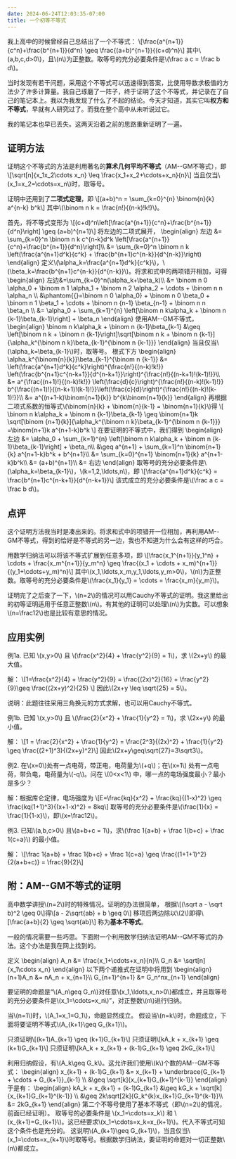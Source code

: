 ```yaml
---
date: 2024-06-24T12:03:35-07:00
title: 一个初等不等式
---
```


我上高中的时候曾经自己总结出了一个不等式：
\\[\frac{a^{n+1}}{c^n}+\frac{b^{n+1}}{d^n} \geq \frac{(a+b)^{n+1}}{(c+d)^n}\\]
其中\\(a,b,c,d>0\\)，且\\(n\\)为正整数。取等号的充分必要条件是\\(\frac a c = \frac b d\\)。

当时发现有若干问题，采用这个不等式可以迅速得到答案，比使用导数求极值的方法少了许多计算量。我自己琢磨了一阵子，终于证明了这个不等式，并记录在了自己的笔记本上。我以为我发现了什么了不起的结论。今天才知道，其实它叫**权方和不等式**，早就有人研究过了。而我在整个高中从未听说过它。

我的笔记本也早已丢失。这两天沿着之前的思路重新证明了一遍。

<!--more-->

## 证明方法

证明这个不等式的方法是利用著名的**算术几何平均不等式**（AM--GM不等式），即
\\[\sqrt[n]{x_1x_2\cdots x_n} \leq \frac{x_1+x_2+\cdots+x_n}{n}\\]
当且仅当\\(x_1=x_2=\cdots=x_n\\)时，取等号。

证明中还用到了**二项式定理**，即
\\[(a+b)^n = \sum_{k=0}^{n} \binom{n}{k} a^{n-k} b^k\\]
其中\\(\binom n k = \frac{n!}{(n-k)!k!}\\)。

首先，将不等式变形为
\\[(c+d)^n\left[\frac{a^{n+1}}{c^n}+\frac{b^{n+1}}{d^n}\right] \geq (a+b)^{n+1}\\]
将左边的二项式展开，
\begin{align}
左边 &= \sum_{k=0}^n \binom n k c^{n-k}d^k \left[\frac{a^{n+1}}{c^n}+\frac{b^{n+1}}{d^n}\right]\\\\
&= \sum_{k=0}^n \binom n k \left(\frac{a^{n+1}d^k}{c^k} + \frac{b^{n+1}c^{n-k}}{d^{n-k}}\right)
\end{align}
定义\\(\alpha_k=\frac{a^{n+1}d^k}{c^k}\\)，\\(\beta_k=\frac{b^{n+1}c^{n-k}}{d^{n-k}}\\)。将求和式中的两项错开相加，可得
\begin{align}
左边&=\sum_{k=0}^n(\alpha_k+\beta_k)\\\\
&= \binom n 0 \alpha_0 + \binom n 1 \alpha_1 + \binom n 2 \alpha_2 + \cdots + \binom n n \alpha_n \\\\
&\phantom{{}=\binom n 0 \alpha_0} + \binom n 0 \beta_0 + \binom n 1 \beta_1 + \cdots + \binom n {n-1} \beta_{n-1} + \binom n n \beta_n \\\\
&= \alpha_0 + \sum_{k=1}^{n} \left[\binom n k\alpha_k + \binom n {k-1}\beta_{k-1}\right] + \beta_n
\end{align}
使用AM--GM不等式，
\begin{align}
\binom n k\alpha_k + \binom n {k-1}\beta_{k-1}
&\geq \left[\binom n k + \binom n {k-1}\right]\sqrt[\binom n k + \binom n {k-1}]{\alpha_k^{\binom n k}\beta_{k-1}^{\binom n {k-1}}}
\end{align}
当且仅当\\(\alpha_k=\beta_{k-1}\\)时，取等号。
根式下方
\begin{align}
\alpha_k^{\binom{n}{k}}\beta_{k-1}^{\binom n {k-1}}
&= \left(\frac{a^{n+1}d^k}{c^k}\right)^{\frac{n!}{(n-k)!k!}}
   \left(\frac{b^{n+1}c^{n-k+1}}{d^{n-k+1}}\right)^{\frac{n!}{(n-k+1)!(k-1)!}}\\\\
&= a^{\frac{(n+1)!}{(n-k)!k!}} \left(\frac{d}{c}\right)^{\frac{n!}{(n-k)!(k-1)!}}
   b^{\frac{(n+1)!}{(n-k+1)!(k-1)!}}\left(\frac{c}{d}\right)^{\frac{n!}{(n-k)!(k-1)!}}\\\\
&= a^{(n+1-k)\binom{n+1}{k}} b^{k\binom{n+1}{k}}
\end{align}
再根据二项式系数的恒等式\\(\binom{n}{k} + \binom{n}{k-1} = \binom{n+1}{k}\\)得
\\[
\binom n k\alpha_k + \binom n {k-1}\beta_{k-1}
\geq \binom{n+1}k \sqrt[\binom {n+1}{k}]{\alpha_k^{\binom n k}\beta_{k-1}^{\binom n {k-1}}}
=\binom{n+1}k a^{n+1-k}b^k
\\]
在要证明的不等式中，我们得到
\begin{align}
左边 &= \alpha_0 + \sum_{k=1}^{n} \left[\binom n k\alpha_k + \binom n {k-1}\beta_{k-1}\right] + \beta_n\\\\
&\geq a^{n+1} + \sum_{k=1}^n \binom{n+1}{k} a^{n+1-k}b^k + b^{n+1}\\\\
&= \sum_{k=0}^{n+1} \binom{n+1}{k} a^{n+1-k}b^k\\\\
&= (a+b)^{n+1}\\\\
&= 右边
\end{align}
取等号的充分必要条件是\\(\alpha_k=\beta_{k-1}\\)，\\(k=1,2,\ldots,n\\)，即
\\[\frac{a^{n+1}d^k}{c^k} = \frac{b^{n+1}c^{n-k+1}}{d^{n-k+1}}\\]
该式成立的充分必要条件是\\(\frac a c = \frac b d\\)。

## 点评

这个证明方法我当时是凑出来的。将求和式中的项错开一位相加，再利用AM--GM不等式，得到的恰好是不等式的另一边，我也不知道为什么会有这样的巧合。

用数学归纳法可以将该不等式扩展到任意多项，即
\\[\frac{x_1^{n+1}}{y_1^n} + \cdots + \frac{x_m^{n+1}}{y_m^n} \geq \frac{(x_1 + \cdots + x_m)^{n+1}}{(y_1+\cdots+y_m)^n}\\]
其中\\(x_1,\ldots,x_m,y_1,\ldots,y_m>0\\)，\\(n\\)为正整数。取等号的充分必要条件是\\(\frac{x_1}{y_1} = \cdots = \frac{x_m}{y_m}\\)。

证明完了之后查了一下，\\(n=2\\)的情况可以用Cauchy不等式的证明。我这里给出的初等证明适用于任意正整数\\(n\\)。有其他的证明可以处理\\(n\\)为实数。可以想象\\(n=\frac12\\)也是比较有意思的情况。

## 应用实例

例1a. 已知 \\(x,y>0\\) 且 \\(\frac{x^2}{4} + \frac{y^2}{9} = 1\\)，求 \\(2x+y\\) 的最大值。

解：
\\[1=\frac{x^2}{4} + \frac{y^2}{9} = \frac{(2x)^2}{16} + \frac{y^2}{9}\geq \frac{(2x+y)^2}{25} \\]
因此\\(2x+y \leq \sqrt{25} = 5\\)。

说明：此题往往采用三角换元的方式求解，也可以用Cauchy不等式。

例1b. 已知 \\(x,y>0\\) 且 \\(\frac{2}{x^2} + \frac{1}{y^2} = 1\\)，求 \\(2x+y\\) 的最小值。

解：
\\[1 = \frac{2}{x^2} + \frac{1}{y^2} = \frac{2^3}{(2x)^2} + \frac{1}{y^2} \geq \frac{(2+1)^3}{(2x+y)^2}\\]
因此\\(2x+y\geq\sqrt{27}=3\sqrt3\\)。

例2. 在\\(x=0\\)处有一点电荷，带正电，电荷量为\\(+q\\)；在\\(x=1\\) 处有一点电荷，带负电，电荷量为\\(-q\\)。问在 \\(0\<x\<1\\) 中，哪一点的电场强度最小？最小是多少？

解：根据库仑定律，电场强度为
\\[E=\frac{kq}{x^2} + \frac{kq}{(1-x)^2} \geq \frac{kq(1+1)^3}{(x+1-x)^2} = 8kq\\]
取等号的充分必要条件是\\(\frac{1}{x} = \frac{1}{1-x}\\)，即\\(x=\frac12\\)。

例3. 已知\\(a,b,c>0\\) 且\\(a+b+c = 1\\)，求\\(\frac 1{a+b} + \frac 1{b+c} + \frac 1{c+a}\\) 的最小值。

解：
\\[\frac 1{a+b} + \frac 1{b+c} + \frac 1{c+a} \geq \frac{(1+1+1)^2}{2(a+b+c)} = \frac{9}{2}\\]

## 附：AM--GM不等式的证明

高中数学讲授\\(n=2\\)时的特殊情况。证明的办法很简单，
根据\\[(\sqrt a - \sqrt b)^2 \geq 0\\]得\\[a - 2\sqrt{ab} + b \geq 0\\]
移项后两边除以\\(2\\)即得\\[\frac{a+b}{2} \geq \sqrt{ab}\\]
称为**基本不等式**。

一般的情况需要一些巧思。下面附一个利用数学归纳法证明AM--GM不等式的办法。这个办法是我在网上找到的。

定义
\begin{align}
A_n &= \frac{x_1+\cdots+x_n}{n}\\\\
G_n &= \sqrt[n]{x_1\cdots x_n}
\end{align}
以下两个递推式在证明中将用到
\begin{align}
(n+1)A_n &= nA_n + x_{n+1}\\\\
G_{n+1}^{n+1} &= G_n^nx_{n+1}
\end{align}

要证明的命题是“\\(A_n\geq G_n\\)对任意\\(x_1,\ldots,x_n>0\\)都成立，并且取等号的充分必要条件是\\(x_1=\cdots=x_n\\)”，对正整数\\(n\\)进行归纳。

当\\(n=1\\)时，\\(A_1=x_1=G_1\\)，命题显然成立。
假设当\\(n=k\\)时，命题成立，下面将要证明不等式\\(A_{k+1}\geq G_{k+1}\\)。

只须证明\\[(k+1)A_{k+1} \geq (k+1)G_{k+1}\\]
只须证明\\[kA_k + x_{k+1} \geq (k+1)G_{k+1}\\]
只须证明\\[kA_k + x_{k+1} + (k-1)G_{k+1} \geq 2kG_{k+1}\\]

利用归纳假设，有\\(A_k\geq G_k\\)。这允许我们使用\\(k\\)个数的AM--GM不等式：
\begin{align}
x_{k+1} + (k-1)G_{k+1}
&= x_{k+1} + \underbrace{G_{k+1} + \cdots + G_{k+1}}\_{k-1} \\\\
&\geq \sqrt[k]{x_{k+1}G_{k+1}^{k-1}}
\end{align}
于是有：
\begin{align}
kA_k + x_{k+1} + (k-1)G_{k+1}
&\geq kG_k + \sqrt[k]{x_{k+1}G_{k+1}^{k-1}} \\\\
&\geq 2k\sqrt[2k]{G_k^{k}x_{k+1}G_{k+1}^{k-1}}\\\\
&= 2kG_{k+1}
\end{align}
第二个不等号使用了基本不等式（即\\(n=2\\)的情况，前面已经证明）。
取等号的必要条件是 \\(x_1=\cdots=x_k\\) 和 \\(x_{k+1}=G_{k+1}\\)。这已经要求\\(x_1=\cdots=x_k=x_{k+1}\\)。代入不等式可知这个条件也是充分的。
这说明\\(A_{k+1}\geq G_{k+1}\\)，当且仅当\\(x_1=\cdots=x_{k+1}\\)时取等号。根据数学归纳法，要证明的命题对一切正整数\\(n\\)都成立。
